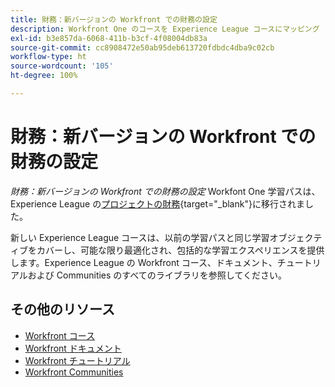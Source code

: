```yaml
---
title: 財務：新バージョンの Workfront での財務の設定
description: Workfront One のコースを Experience League コースにマッピング
exl-id: b3e857da-6068-411b-b3cf-4f08004db83a
source-git-commit: cc8908472e50ab95deb613720fdbdc4dba9c02cb
workflow-type: ht
source-wordcount: '105'
ht-degree: 100%

---
```


# 財務：新バージョンの Workfront での財務の設定

*財務：新バージョンの Workfront での財務の設定* Workfont One 学習パスは、Experience League の[プロジェクトの財務](https://experienceleague.adobe.com/?recommended=Workfront-U-1-2022.1.finances){target="_blank"}に移行されました。

新しい Experience League コースは、以前の学習パスと同じ学習オブジェクティブをカバーし、可能な限り最適化され、包括的な学習エクスペリエンスを提供します。Experience League の Workfront コース、ドキュメント、チュートリアルおよび Communities のすべてのライブラリを参照してください。

## その他のリソース

* [Workfront コース](https://experienceleague.adobe.com/?lang=ja&amp;Solution=Workfront#courses)
* [Workfront ドキュメント](https://experienceleague.adobe.com/docs/workfront.html?lang=ja)
* [Workfront チュートリアル](https://experienceleague.adobe.com/docs/workfront-learn/tutorials-workfront/home.html?lang=ja)
* [Workfront Communities](https://experienceleaguecommunities.adobe.com/t5/workfront/ct-p/workfront?profile.language=ja)
